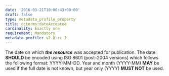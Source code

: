 ```yaml
---
date: '2016-03-21T10:00:43+00:00'
draft: false
type: metadata_profile_property
title: dcterms:dateAccepted
cardinality: Exactly one
requirement: Mandatory
metadata_profile: v2-0-rc-2
---
```

The date on which ***the resource*** was accepted for publication. The date **SHOULD** be encoded using ISO 8601 (post&#8211;2004 versions) which follows the following format: YYYY-MM-DD. Year and month (YYYY-MM) **MAY** be used if the full date is not known, but year only (YYYY) **MUST NOT** be used.
